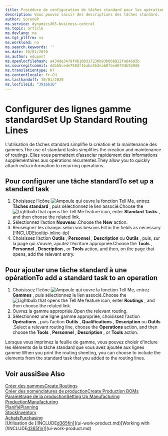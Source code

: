 ```yaml
---
title: Procédure de configuration de tâches standard pour les opérations | Microsoft Docs
description: Vous pouvez saisir des descriptions des tâches standard.
author: SorenGP
ms.service: dynamics365-business-central
ms.topic: article
ms.devlang: na
ms.tgt_pltfrm: na
ms.workload: na
ms.search.keywords: ''
ms.date: 10/01/2020
ms.author: edupont
ms.openlocfilehash: a434de3479f4b100317230b93b06b922fa04692b
ms.sourcegitcommit: ddbb5cede750df1baba4b3eab8fbed6744b5b9d6
ms.translationtype: HT
ms.contentlocale: fr-CH
ms.lasthandoff: 10/01/2020
ms.locfileid: "3916616"
---
```

# <a name="set-up-standard-routing-lines"></a><span data-ttu-id="453ed-103">Configurer des lignes gamme standard</span><span class="sxs-lookup"><span data-stu-id="453ed-103">Set Up Standard Routing Lines</span></span>

<span data-ttu-id="453ed-104">L’utilisation de tâches standard simplifie la création et la maintenance des gammes.</span><span class="sxs-lookup"><span data-stu-id="453ed-104">The use of standard tasks simplifies the creation and maintenance of routings.</span></span> <span data-ttu-id="453ed-105">Elles vous permettent d’associer rapidement des informations supplémentaires aux opérations récurrentes.</span><span class="sxs-lookup"><span data-stu-id="453ed-105">They allow you to quickly attach extra information to recurring operations.</span></span>

## <a name="to-set-up-a-standard-task"></a><span data-ttu-id="453ed-106">Pour configurer une tâche standard</span><span class="sxs-lookup"><span data-stu-id="453ed-106">To set up a standard task</span></span>

1. <span data-ttu-id="453ed-107">Choisissez l’icône ![Ampoule qui ouvre la fonction Tell Me](media/ui-search/search_small.png "Dites-moi ce que vous voulez faire"), entrez **Tâches standard** , puis sélectionnez le lien associé.</span><span class="sxs-lookup"><span data-stu-id="453ed-107">Choose the ![Lightbulb that opens the Tell Me feature](media/ui-search/search_small.png "Tell me what you want to do") icon, enter **Standard Tasks** , and then choose the related link.</span></span>
2. <span data-ttu-id="453ed-108">Sélectionnez l’action **Nouveau** .</span><span class="sxs-lookup"><span data-stu-id="453ed-108">Choose the **New** action.</span></span>
3. <span data-ttu-id="453ed-109">Renseignez les champs selon vos besoins.</span><span class="sxs-lookup"><span data-stu-id="453ed-109">Fill in the fields as necessary.</span></span> [!INCLUDE[tooltip-inline-tip](includes/tooltip-inline-tip_md.md)]
4. <span data-ttu-id="453ed-110">Choisissez l’action **Outils** , **Personnel** , **Description** ou **Outils** , puis, sur la page qui s’ouvre, ajoutez l’écriture appropriée.</span><span class="sxs-lookup"><span data-stu-id="453ed-110">Choose the **Tools** , **Personnel** , **Description** , or **Tools** action, and then, on the page that opens, add the relevant entry.</span></span>

## <a name="to-add-a-standard-task-to-an-operation"></a><span data-ttu-id="453ed-111">Pour ajouter une tâche standard à une opération</span><span class="sxs-lookup"><span data-stu-id="453ed-111">To add a standard task to an operation</span></span>

1. <span data-ttu-id="453ed-112">Choisissez l’icône ![Ampoule qui ouvre la fonction Tell Me](media/ui-search/search_small.png "Dites-moi ce que vous voulez faire"), entrez **Gammes** , puis sélectionnez le lien associé.</span><span class="sxs-lookup"><span data-stu-id="453ed-112">Choose the ![Lightbulb that opens the Tell Me feature](media/ui-search/search_small.png "Tell me what you want to do") icon, enter **Routings** , and then choose the related link.</span></span>
2. <span data-ttu-id="453ed-113">Ouvrez la gamme appropriée.</span><span class="sxs-lookup"><span data-stu-id="453ed-113">Open the relevant routing.</span></span>
3. <span data-ttu-id="453ed-114">Sélectionnez une ligne gamme appropriée, choisissez l’action **Opérations** , puis l’action **Outils** , **Qualifications** , **Description** ou **Outils** .</span><span class="sxs-lookup"><span data-stu-id="453ed-114">Select a relevant routing line, choose the **Operations** action, and then choose the **Tools** , **Personnel** , **Description** , or **Tools** action.</span></span>

<span data-ttu-id="453ed-115">Lorsque vous imprimez la feuille de gamme, vous pouvez choisir d’inclure les éléments de la tâche standard que vous avez ajoutée aux lignes gamme.</span><span class="sxs-lookup"><span data-stu-id="453ed-115">When you print the routing sheeting, you can choose to include the elements from the standard task that you added to the routing lines.</span></span>

## <a name="see-also"></a><span data-ttu-id="453ed-116">Voir aussi</span><span class="sxs-lookup"><span data-stu-id="453ed-116">See Also</span></span>

[<span data-ttu-id="453ed-117">Créer des gammes</span><span class="sxs-lookup"><span data-stu-id="453ed-117">Create Routings</span></span>](production-how-to-create-routings.md)  
[<span data-ttu-id="453ed-118">Créer des nomenclatures de production</span><span class="sxs-lookup"><span data-stu-id="453ed-118">Create Production BOMs</span></span>](production-how-to-create-production-boms.md)  
[<span data-ttu-id="453ed-119">Paramétrage de la production</span><span class="sxs-lookup"><span data-stu-id="453ed-119">Setting Up Manufacturing</span></span>](production-configure-production-processes.md)  
[<span data-ttu-id="453ed-120">Production</span><span class="sxs-lookup"><span data-stu-id="453ed-120">Manufacturing</span></span>](production-manage-manufacturing.md)  
[<span data-ttu-id="453ed-121">Planifié</span><span class="sxs-lookup"><span data-stu-id="453ed-121">Planning</span></span>](production-planning.md)  
[<span data-ttu-id="453ed-122">Stock</span><span class="sxs-lookup"><span data-stu-id="453ed-122">Inventory</span></span>](inventory-manage-inventory.md)  
[<span data-ttu-id="453ed-123">Achats</span><span class="sxs-lookup"><span data-stu-id="453ed-123">Purchasing</span></span>](purchasing-manage-purchasing.md)  
<span data-ttu-id="453ed-124">[Utilisation de [!INCLUDE[d365fin](includes/d365fin_md.md)]](ui-work-product.md)</span><span class="sxs-lookup"><span data-stu-id="453ed-124">[Working with [!INCLUDE[d365fin](includes/d365fin_md.md)]](ui-work-product.md)</span></span>  
